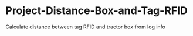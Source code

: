 # Project-Distance-Box-and-Tag-RFID
Calculate distance between tag RFID and tractor box from log info
